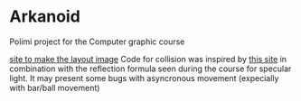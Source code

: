 # Arkanoid
 Polimi project for the Computer graphic course 

 [site to make the layout image](http://www.keyboard-layout-editor.com/#/)
 Code for collision was inspired by [this site](https://developer.mozilla.org/en-US/docs/Games/Techniques/3D_collision_detection) in combination with the reflection formula seen during the course for specular light. It may present some bugs with asyncronous movement (expecially with bar/ball movement)